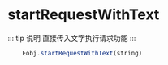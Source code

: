 # startRequestWithText

::: tip 说明
直接传入文字执行请求功能
:::

```js
    Eobj.startRequestWithText(string)
```
